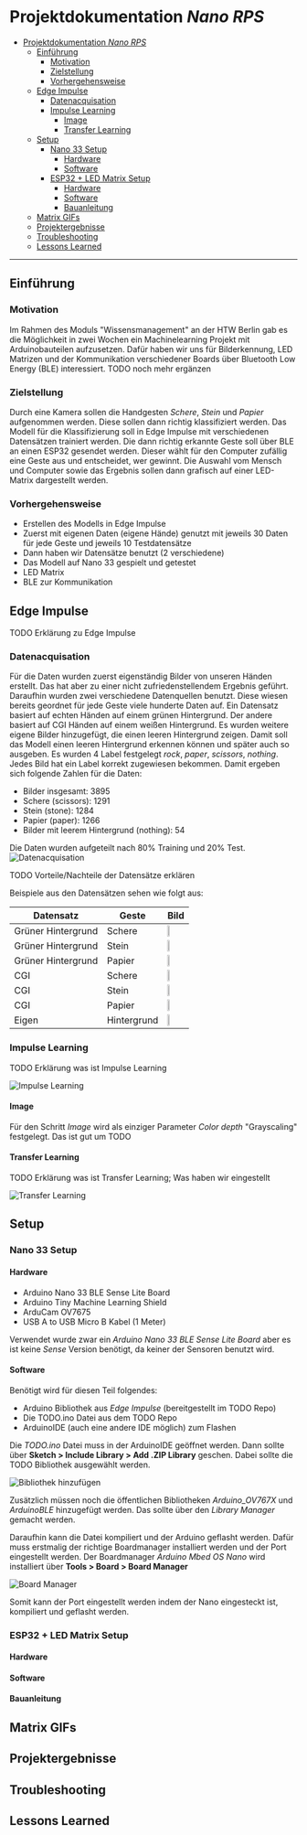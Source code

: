 # Projektdokumentation *Nano RPS*

- [Projektdokumentation *Nano RPS*](#projektdokumentation-nano-rps)
  - [Einführung](#einführung)
    - [Motivation](#motivation)
    - [Zielstellung](#zielstellung)
    - [Vorhergehensweise](#vorhergehensweise)
  - [Edge Impulse](#edge-impulse)
    - [Datenacquisation](#datenacquisation)
    - [Impulse Learning](#impulse-learning)
      - [Image](#image)
      - [Transfer Learning](#transfer-learning)
  - [Setup](#setup)
    - [Nano 33 Setup](#nano-33-setup)
      - [Hardware](#hardware)
      - [Software](#software)
    - [ESP32 + LED Matrix Setup](#esp32--led-matrix-setup)
      - [Hardware](#hardware-1)
      - [Software](#software-1)
      - [Bauanleitung](#bauanleitung)
  - [Matrix GIFs](#matrix-gifs)
  - [Projektergebnisse](#projektergebnisse)
  - [Troubleshooting](#troubleshooting)
  - [Lessons Learned](#lessons-learned)
---

## Einführung

### Motivation
Im Rahmen des Moduls "Wissensmanagement" an der HTW Berlin gab es die Möglichkeit in zwei Wochen ein Machinelearning Projekt mit Arduinobauteilen aufzusetzen. Dafür haben wir uns für Bilderkennung, LED Matrizen und der Kommunikation verschiedener Boards über Bluetooth Low Energy (BLE) interessiert. TODO noch mehr ergänzen

### Zielstellung
Durch eine Kamera sollen die Handgesten _Schere_, _Stein_ und _Papier_ aufgenommen werden. Diese sollen dann richtig klassifiziert werden. Das Modell für die Klassifizierung soll in Edge Impulse mit verschiedenen Datensätzen trainiert werden. Die dann richtig erkannte Geste soll über BLE an einen ESP32 gesendet werden. Dieser wählt für den Computer zufällig eine Geste aus und entscheidet, wer gewinnt. Die Auswahl vom Mensch und Computer sowie das Ergebnis sollen dann grafisch auf einer LED-Matrix dargestellt werden.

### Vorhergehensweise
- Erstellen des Modells in Edge Impulse
- Zuerst mit eigenen Daten (eigene Hände) genutzt mit jeweils 30 Daten für jede Geste und jeweils 10 Testdatensätze
- Dann haben wir Datensätze benutzt (2 verschiedene)
- Das Modell auf Nano 33 gespielt und getestet
- LED Matrix
- BLE zur Kommunikation

## Edge Impulse
TODO Erklärung zu Edge Impulse

### Datenacquisation
Für die Daten wurden zuerst eigenständig Bilder von unseren Händen erstellt. Das hat aber zu einer nicht zufriedenstellendem Ergebnis geführt. Daraufhin wurden zwei verschiedene Datenquellen benutzt. Diese wiesen bereits geordnet für jede Geste viele hunderte Daten auf. Ein Datensatz basiert auf echten Händen auf einem grünen Hintergrund. Der andere basiert auf CGI Händen auf einem weißen Hintergrund. Es wurden weitere eigene Bilder hinzugefügt, die einen leeren Hintergrund zeigen. Damit soll das Modell einen leeren Hintergrund erkennen können und später auch so ausgeben. Es wurden 4 Label festgelegt _rock_, _paper_, _scissors_, _nothing_. Jedes Bild hat ein Label korrekt zugewiesen bekommen. Damit ergeben sich folgende Zahlen für die Daten:

- Bilder insgesamt: 3895
- Schere (scissors): 1291
- Stein (stone): 1284
- Papier (paper): 1266
- Bilder mit leerem Hintergrund (nothing): 54

Die Daten wurden aufgeteilt nach 80% Training und 20% Test.
![Datenacquisation](/pics/data-acquisition.png)

TODO Vorteile/Nachteile der Datensätze erklären

Beispiele aus den Datensätzen sehen wie folgt aus:

| Datensatz          | Geste        | Bild                                                                 |
|--------------------|--------------|----------------------------------------------------------------------|
| Grüner Hintergrund | Schere       | <img src="/pics/scissors-green-background-example.png" width="30%"/> |
| Grüner Hintergrund | Stein        | <img src="/pics/stone-green-background-example.png" width="30%"/>    |
| Grüner Hintergrund | Papier       | <img src="/pics/paper-green-background-example.png" width="30%"/>    |
| CGI                | Schere       | <img src="/pics/scissors-cgi-example.png" width="30%"/>              |
| CGI                | Stein        | <img src="/pics/stone-cgi-example.png" width="30%"/>                 |
| CGI                | Papier       | <img src="/pics/paper-cgi-example.png" width="30%"/>                 |
| Eigen              | Hintergrund  | <img src="/pics/nothing-example.png" width="30%"/>                   |

### Impulse Learning
TODO Erklärung was ist Impulse Learning

![Impulse Learning](/pics/impulse-learning.png)

#### Image

Für den Schritt _Image_ wird als einziger Parameter _Color depth_ "Grayscaling" festgelegt. Das ist gut um TODO

#### Transfer Learning
TODO Erklärung was ist Transfer Learning; Was haben wir eingestellt

![Transfer Learning](/pics/transfer-learning.png)
## Setup

### Nano 33 Setup

#### Hardware
- Arduino Nano 33 BLE Sense Lite Board
- Arduino Tiny Machine Learning Shield
- ArduCam OV7675
- USB A to USB Micro B Kabel (1 Meter)

Verwendet wurde zwar ein _Arduino Nano 33 BLE Sense Lite Board_ aber es ist keine _Sense_ Version benötigt, da keiner der Sensoren benutzt wird.

#### Software
Benötigt wird für diesen Teil folgendes:

- Arduino Bibliothek aus _Edge Impulse_ (bereitgestellt im TODO Repo)
- Die TODO.ino Datei aus dem TODO Repo
- ArduinoIDE (auch eine andere IDE möglich) zum Flashen

Die _TODO.ino_ Datei muss in der ArduinoIDE geöffnet werden. Dann sollte über **Sketch > Include Library > Add .ZIP Library** geschen. Dabei sollte die TODO Bibliothek ausgewählt werden.

![Bibliothek hinzufügen](pics/add-library.png)

Zusätzlich müssen noch die öffentlichen Bibliotheken _Arduino_OV767X_ und _ArduinoBLE_ hinzugefügt werden. Das sollte über den _Library Manager_ gemacht werden.

Daraufhin kann die Datei kompiliert und der Arduino geflasht werden. Dafür muss erstmalig der richtige Boardmanager installiert werden und der Port eingestellt werden. Der Boardmanager _Arduino Mbed OS Nano_ wird installiert über **Tools > Board > Board Manager**

![Board Manager](pics/install-board-manager.png)

Somit kann der Port eingestellt werden indem der Nano eingesteckt ist, kompiliert und geflasht werden.

### ESP32 + LED Matrix Setup

#### Hardware 

#### Software

#### Bauanleitung

## Matrix GIFs

## Projektergebnisse

## Troubleshooting

## Lessons Learned